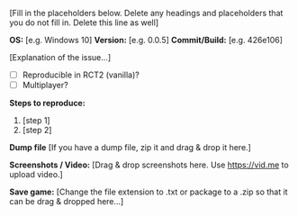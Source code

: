 [Fill in the placeholders below. Delete any headings and placeholders that you do not fill in. Delete this line as well]

**OS:** [e.g. Windows 10]
**Version:** [e.g. 0.0.5]
**Commit/Build:** [e.g. 426e106]

[Explanation of the issue...]

- [ ] Reproducible in RCT2 (vanilla)?
- [ ] Multiplayer?

**Steps to reproduce:**
1. [step 1]
2. [step 2]

**Dump file**
[If you have a dump file, zip it and drag & drop it here.]

**Screenshots / Video:**
[Drag & drop screenshots here. Use https://vid.me to upload video.]

**Save game:**
[Change the file extension to .txt or package to a .zip so that it can be drag & dropped here...]
